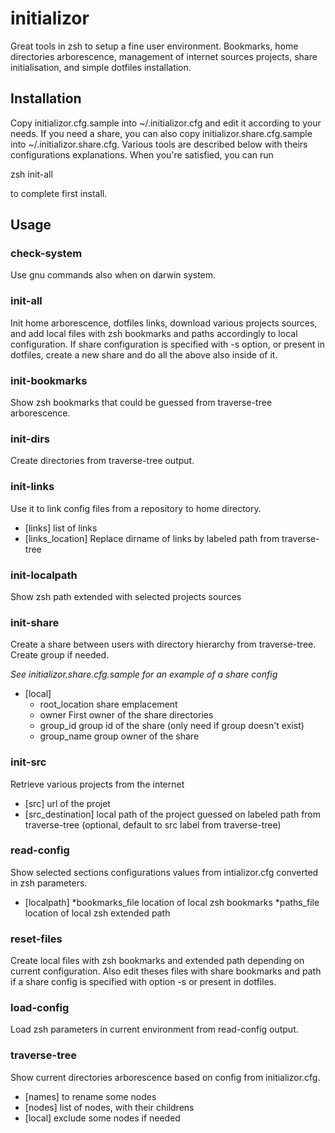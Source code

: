 initializor
===========

Great tools in zsh to setup a fine user environment.
Bookmarks, home directories arborescence, management of internet sources projects, share initialisation, and simple dotfiles installation.

Installation
------------

Copy initializor.cfg.sample into ~/.initializor.cfg and edit it according to your needs. If you need a share, you can also copy initializor.share.cfg.sample into ~/.initializor.share.cfg. Various tools are described below with theirs configurations explanations.
When you're satisfied, you can run

  zsh init-all

to complete first install.

Usage
-----
### check-system

Use gnu commands also when on darwin system.

### init-all

Init home arborescence, dotfiles links, download various projects sources, and add local files with zsh bookmarks and paths accordingly to local configuration.
If share configuration is specified with -s option, or present in dotfiles, create a new share and do all the above also inside of it.

### init-bookmarks

Show zsh bookmarks that could be guessed from traverse-tree arborescence.

### init-dirs

Create directories from traverse-tree output.

### init-links

Use it to link config files from a repository to home directory.
* [links] list of links
* [links_location] Replace dirname of links by labeled path from traverse-tree

### init-localpath

Show zsh path extended with selected projects sources

### init-share
Create a share between users with directory hierarchy from traverse-tree. Create group if needed.

*See initializor.share.cfg.sample for an example of a share config*
* [local]
  * root_location share emplacement
  * owner First owner of the share directories
  * group_id group id of the share (only need if group doesn't exist)
  * group_name group owner of the share

### init-src
Retrieve various projects from the internet
* [src] url of the projet
* [src_destination] local path of the project guessed on labeled path from traverse-tree (optional, default to src label from traverse-tree)

### read-config

Show selected sections configurations values from intializor.cfg converted in zsh parameters.
* [localpath]
  *bookmarks_file location of local zsh bookmarks
  *paths_file location of local zsh extended path

### reset-files

Create local files with zsh bookmarks and extended path depending on current configuration. Also edit theses files with share bookmarks and path if a share config is specified with option -s or present in dotfiles.

### load-config

Load zsh parameters in current environment from read-config output.

### traverse-tree

Show current directories arborescence based on config from initializor.cfg.
* [names] to rename some nodes
* [nodes] list of nodes, with their childrens
* [local] exclude some nodes if needed
